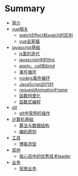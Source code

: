 # Summary

* [简介](README.md)
* [vue相关](vue/README.md)
  * [watchEffect和watch的区别](vue/watchEffect.md)
  * [vue全家福](vue/vueAll.md)
* [javascript基础](javascript/README.md)
  * [js里的迭代](javascript/loop.md)
  * [javascript中的this](javascript/this.md)
  * [apply、call和bind](javascript/apply.md)
  * [事件循环](javascript/eventloop.md)
  * [nodejs事件循环](javascript/nodejsEventloop.md)
  * [JavaScript运行时](javascript/runtime.md)
  * [requestAnimationFrame](javascript/requestAnimationFrame.md)
  * [函数柯里化](javascript/curry.md)
  * [函数式编程](javascript/fp.md)
* [git](javascript/README.md)
  * [git中常用的操作](javascript/loop.md)
* [计算机基础](computer/README.md)
  * [算法与数据结构](computer/arg.md)
  * [编码原则](computer/princple.md)
* [工具](tool/README.md)
  * [博客选型](tool/blog.md)
* [其他](other/README.md)
  * [我心目中的优秀技术leader](other/manage.md)
* [业务](business/README.md)
  * [投放业务](business/ad.md)

<!--
  todo
  1vue typescript项目里实践decorator -->
